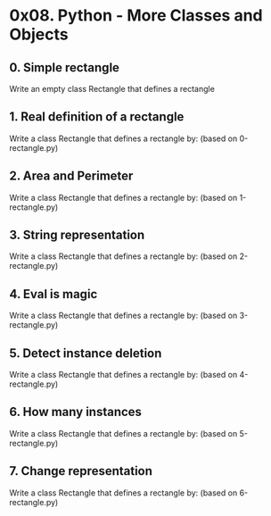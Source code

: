 # 0x08. Python - More Classes and Objects
## 0. Simple rectangle
Write an empty class Rectangle that defines a rectangle
## 1. Real definition of a rectangle
Write a class Rectangle that defines a rectangle by: (based on 0-rectangle.py)
## 2. Area and Perimeter
Write a class Rectangle that defines a rectangle by: (based on 1-rectangle.py)
## 3. String representation
Write a class Rectangle that defines a rectangle by: (based on 2-rectangle.py)
## 4. Eval is magic
Write a class Rectangle that defines a rectangle by: (based on 3-rectangle.py)
## 5. Detect instance deletion
Write a class Rectangle that defines a rectangle by: (based on 4-rectangle.py)
## 6. How many instances
Write a class Rectangle that defines a rectangle by: (based on 5-rectangle.py)
## 7. Change representation
Write a class Rectangle that defines a rectangle by: (based on 6-rectangle.py)
